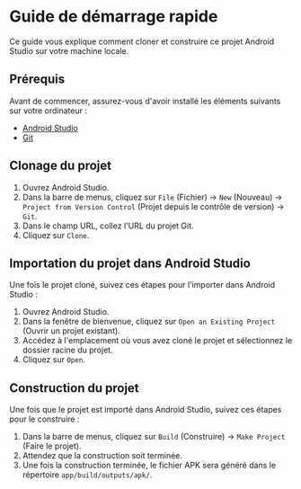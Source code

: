 # Guide de démarrage rapide

Ce guide vous explique comment cloner et construire ce projet Android Studio sur votre machine locale.

## Prérequis

Avant de commencer, assurez-vous d'avoir installé les éléments suivants sur votre ordinateur :

- [Android Studio](https://developer.android.com/studio)
- [Git](https://git-scm.com/)

## Clonage du projet

1. Ouvrez Android Studio.
2. Dans la barre de menus, cliquez sur `File` (Fichier) -> `New` (Nouveau) -> `Project from Version Control` (Projet depuis le contrôle de version) -> `Git`.
3. Dans le champ URL, collez l'URL du projet Git.
4. Cliquez sur `Clone`.

## Importation du projet dans Android Studio

Une fois le projet cloné, suivez ces étapes pour l'importer dans Android Studio :

1. Ouvrez Android Studio.
2. Dans la fenêtre de bienvenue, cliquez sur `Open an Existing Project` (Ouvrir un projet existant).
3. Accédez à l'emplacement où vous avez cloné le projet et sélectionnez le dossier racine du projet.
4. Cliquez sur `Open`.

## Construction du projet

Une fois que le projet est importé dans Android Studio, suivez ces étapes pour le construire :

1. Dans la barre de menus, cliquez sur `Build` (Construire) -> `Make Project` (Faire le projet).
2. Attendez que la construction soit terminée.
3. Une fois la construction terminée, le fichier APK sera généré dans le répertoire `app/build/outputs/apk/`.
